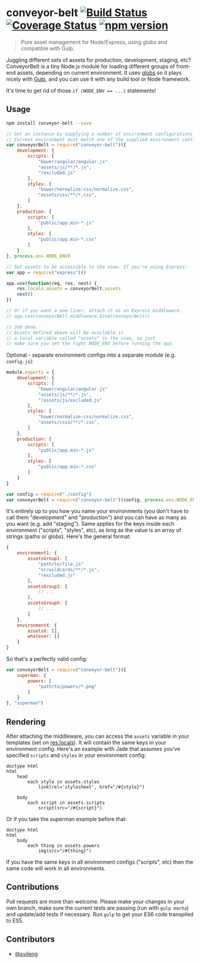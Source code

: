 # conveyor-belt [![Build Status](https://travis-ci.org/svileng/conveyor-belt.svg?branch=master)](https://travis-ci.org/svileng/conveyor-belt) [![Coverage Status](https://img.shields.io/coveralls/svileng/conveyor-belt.svg)](https://coveralls.io/r/svileng/conveyor-belt?branch=master) [![npm version](https://badge.fury.io/js/conveyor-belt.svg)](http://badge.fury.io/js/conveyor-belt)
> Pure asset management for Node/Express, using globs and compatible with Gulp.

Juggling different sets of assets for production, development, staging, etc? ConveyorBelt is a tiny Node.js module for loading different groups of front-end assets, depending on current environment. It uses [globs](https://github.com/isaacs/node-glob#glob-primer) so it plays nicely with [Gulp](https://github.com/gulpjs/gulp/), and you can use it with any build tool or Node framework.

It's time to get rid of those `if (NODE_ENV == ...)` statements!

## Usage
```bash
npm install conveyor-belt --save
```
```javascript
// Get an instance by supplying a number of environment configurations and current environment.
// Current environment must match one of the supplied environment configurations.
var conveyorBelt = require("conveyor-belt")({
    development: {
        scripts: [
            "bower/angular/angular.js"
            "assets/js/**/*.js",
            "!excluded.js"
        ],
        styles: [
            "bower/normalize-css/normalize.css",
            "assets/css/**/*.css",
        ]
    },
    production: {
        scripts: [
            "public/app.min-*.js"
        ],
        styles: [
            "public/app.min-*.css"
        ]
    }
}, process.env.NODE_ENV)

// Set assets to be accessible to the view. If you're using Express:
var app = require("express")()

app.use(function(req, res, next) {
    res.locals.assets = conveyorBelt.assets
    next()
})

// Or if you want a one-liner, attach it as an Express middleware.
// app.use(conveyorBelt.middleware.bind(conveyorBelt))

// Job done.
// Assets defined above will be available in
// a local variable called "assets" in the view, so just
// make sure you set the right NODE_ENV before running the app.
```
Optional - separate environment configs into a separate module (e.g. `config.js`):
```javascript
module.exports = {
    development: {
        scripts: [
            "bower/angular/angular.js"
            "assets/js/**/*.js",
            "!assets/js/excluded.js"
        ],
        styles: [
            "bower/normalize-css/normalize.css",
            "assets/csss/**/*.css",
        ]
    },
    production: {
        scripts: [
            "public/app.min-*.js"
        ],
        styles: [
            "public/app.min-*.css"
        ]
    }
}
```
```javascript
var config = require("./config")
var conveyorBelt = require("conveyor-belt")(config, process.env.NODE_ENV)

```
It's entirely up to you how you name your environments (you don't have to call them "development" and "production") and you can have as many as you want (e.g. add "staging"). Same applies for the keys inside each environment ("scripts", "styles", etc), as long as the value is an array of strings (paths or globs). Here's the general format:
```javascript
{
    environment1: {
        assetsGroup1: [
            "path/to/file.js"
            "or/wildcards/**/*.js",
            "!excluded.js"
        ],
        assetsGroup2: [
            // ...
        ],
        assetsGroupX: [
            // ...
        ]
    },
    environmentX: {
        assetsX: [],
        whatever: []
    }
}

```
So that's a perfectly valid config:
```javascript
var conveyorBelt = require("conveyor-belt")({
    superman: {
        powers: [
            "path/to/powers/*.png"
        ]
    }
}, "superman")

```
## Rendering
After attaching the middleware, you can access the `assets` variable in your templates (set on [res.locals](http://expressjs.com/4x/api.html#res.locals)). It will contain the same keys in your environment config. Here's an example with Jade that assumes you've specified `scripts` and `styles` in your environment config:

```jade
doctype html
html
    head
        each style in assets.styles
            link(rel='stylesheet', href="/#{style}")

    body
        each script in assets.scripts
            script(src="/#{script}")
```
Or if you take the superman example before that:
```jade
doctype html
html
    body
        each thing in assets.powers
            img(src="/#{thing}")
```
If you have the same keys in all environment configs ("scripts", etc) then the same code will work in all environments.

## Contributions
Pull requests are more than welcome. Please make your changes in your own branch, make sure the current tests are passing (run with `gulp mocha`) and update/add tests if necessary. Run `gulp` to get your ES6 code transpiled to ES5.

## Contributors

- [@svileng](https://twitter.com/svileng)
